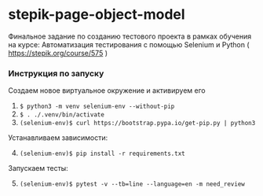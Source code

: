 # stepik-page-object-model

Финальное задание по созданию тестового проекта в рамках обучения на курсе: Автоматизация тестирования с помощью Selenium и Python ( https://stepik.org/course/575 )

### Инструкция по запуску

Создаем новое виртуальное окружение и активируем его

1. `$ python3 -m venv selenium-env --without-pip`
2. `$ . ./.venv/bin/activate`
3. `(selenium-env)$ curl https://bootstrap.pypa.io/get-pip.py | python3`

Устанавливаем зависимости:

4. `(selenium-env)$ pip install -r requirements.txt`

Запускаем тесты:

5. `(selenium-env)$ pytest -v --tb=line --language=en -m need_review`
